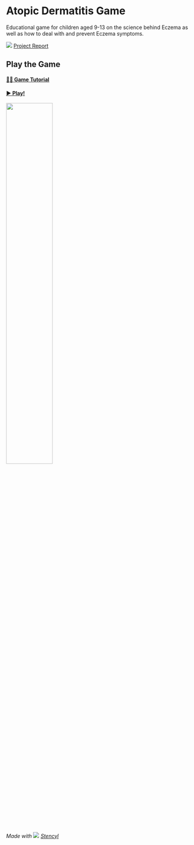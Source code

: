 # Atopic Dermatitis Game
Educational game for children aged 9-13 on the science behind Eczema as well as how to deal with and prevent Eczema symptoms.

[![](https://user-images.githubusercontent.com/95329530/144175692-d48aaad9-dc54-4887-9894-db312abdeb4a.png)](https://docs.google.com/viewer?url=https://github.com/yomnagenina/atopic-dermatitis-game/raw/main/Report%20-%20Eczema%20Society.pdf) [Project Report](https://docs.google.com/viewer?url=https://github.com/yomnagenina/atopic-dermatitis-game/raw/main/Report%20-%20Eczema%20Society.pdf)

## Play the Game

#### [👩‍🏫 Game Tutorial](https://view.officeapps.live.com/op/embed.aspx?src=https://github.com/yomnagenina/atopic-dermatitis-game/raw/main/Tutorial-Presentation.pptx)

#### [▶ Play!](https://yomnagenina.github.io/atopic-dermatitis-game/)

[<img width="50%" src="https://user-images.githubusercontent.com/95329530/144184651-48f6922e-a73d-4f7b-aac6-eecaf14c8d01.png"/>](https://yomnagenina.github.io/atopic-dermatitis-game/)

###### Made with [![](https://www.google.com/s2/favicons?domain=www.stencyl.com)](https://www.stencyl.com/) [Stencyl](https://www.stencyl.com/)
